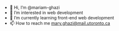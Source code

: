 - 👋 Hi, I’m @mariam-ghazi
- 👀 I’m interested in web development
- 🌱 I’m currently learning front-end web development
- 📫 How to reach me mary.ghazi@mail.utoronto.ca

<!---
mariam-ghazi/mariam-ghazi is a ✨ special ✨ repository because its `README.md` (this file) appears on your GitHub profile.
You can click the Preview link to take a look at your changes.
--->
